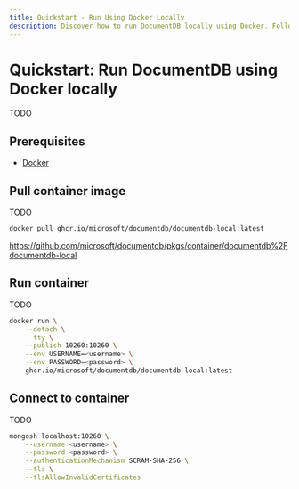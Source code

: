 ```yaml
---
title: Quickstart - Run Using Docker Locally
description: Discover how to run DocumentDB locally using Docker. Follow step-by-step instructions to deploy, build, and test DocumentDB on your own machine.
---
```


# Quickstart: Run DocumentDB using Docker locally

TODO

## Prerequisites

- [Docker](https://docs.docker.com/engine/install/)

## Pull container image

TODO

```bash
docker pull ghcr.io/microsoft/documentdb/documentdb-local:latest
```

<https://github.com/microsoft/documentdb/pkgs/container/documentdb%2Fdocumentdb-local>

## Run container

TODO

```bash
docker run \
    --detach \
    --tty \
    --publish 10260:10260 \
    --env USERNAME=<username> \
    --env PASSWORD=<password> \
    ghcr.io/microsoft/documentdb/documentdb-local:latest
```

## Connect to container

TODO

```bash
mongosh localhost:10260 \
    --username <username> \
    --password <password> \
    --authenticationMechanism SCRAM-SHA-256 \
    --tls \
    --tlsAllowInvalidCertificates 
```
